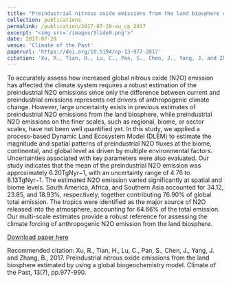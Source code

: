 ```yaml
---
title: "Preindustrial nitrous oxide emissions from the land biosphere estimated by using a global biogeochemistry model"
collection: publications
permalink: /publication/2017-07-28-xu_cp_2017
excerpt: "<img src='/images/Slide8.png'>"
date: 2017-07-28
venue: 'Climate of the Past'
paperurl: 'https://doi.org/10.5194/cp-13-977-2017'
citation: 'Xu, R., Tian, H., Lu, C., Pan, S., Chen, J., Yang, J. and Zhang, B., 2017. Preindustrial nitrous oxide emissions from the land biosphere estimated by using a global biogeochemistry model. Climate of the Past, 13(7), pp.977-990.'
---
```

To accurately assess how increased global nitrous oxide (N2O) emission has affected the climate system requires a robust estimation of the preindustrial N2O emissions since only the difference between current and preindustrial emissions represents net drivers of anthropogenic climate change. However, large uncertainty exists in previous estimates of preindustrial N2O emissions from the land biosphere, while preindustrial N2O emissions on the finer scales, such as regional, biome, or sector scales, have not been well quantified yet. In this study, we applied a process-based Dynamic Land Ecosystem Model (DLEM) to estimate the magnitude and spatial patterns of preindustrial N2O fluxes at the biome, continental, and global level as driven by multiple environmental factors. Uncertainties associated with key parameters were also evaluated. Our study indicates that the mean of the preindustrial N2O emission was approximately 6.20TgNyr−1, with an uncertainty range of 4.76 to 8.13TgNyr−1. The estimated N2O emission varied significantly at spatial and biome levels. South America, Africa, and Southern Asia accounted for 34.12, 23.85, and 18.93%, respectively, together contributing 76.90% of global total emission. The tropics were identified as the major source of N2O released into the atmosphere, accounting for 64.66% of the total emission. Our multi-scale estimates provide a robust reference for assessing the climate forcing of anthropogenic N2O emission from the land biosphere.

[Download paper here](https://doi.org/10.5194/cp-13-977-2017)

Recommended citation: Xu, R., Tian, H., Lu, C., Pan, S., Chen, J., Yang, J. and Zhang, B., 2017. Preindustrial nitrous oxide emissions from the land biosphere estimated by using a global biogeochemistry model. Climate of the Past, 13(7), pp.977-990.
